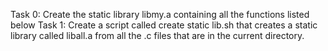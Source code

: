 Task 0: Create the static library libmy.a containing all the functions listed below
Task 1: Create a script called create static lib.sh that creates a static library called liball.a from all the .c files that are in the current directory.
